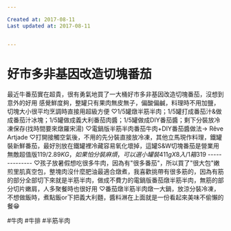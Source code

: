```yaml
---

Created at: 2017-08-11
Last updated at: 2017-08-11


---
```


# 好市多非基因改造切塊番茄


最近牛番茄實在超貴，很有勇氣地買了一大桶好市多非基因改造切塊番茄，沒想到意外的好用
感覺鮮度夠，整罐只有果肉無皮無子，偏酸偏鹹，料理時不用加鹽，切塊大小很平均烹調時直接用超級方便
♡1/5罐燉半筋半肉；1/5罐打成番茄汁&做成番茄汁冰塊；1/5罐做成義大利番茄肉醬；1/5罐做成DIY番茄醬；剩下分裝放冷凍保存(找時間要來燉羅宋湯)
♡電鍋版半筋半肉番茄牛肉+DIY番茄醬做法→ Rêve Artjade
♡打開接觸空氣後，不用的先分裝直接放冷凍，其他立馬現作料理，鐵罐裝新鮮番茄，最好別放在鐵罐裡冷藏容易氧化壞掉，這罐S&W切塊番茄是營業用無敵超值版$119/2.89KG，如果怕分裝麻煩，可以選小罐裝411g X 8入/1箱$319
\--------------
♡孩子放暑假想吃很多牛肉，因為有"很多番茄"，所以買了"很大包"嫩煎里肌真空包，整塊肉沒什麼肥油最適合燉煮，我喜歡挑帶有很多筋的，因為有筋的部分全部切下來就是半筋半肉，做成不費力的電鍋版番茄燉半筋半肉，無筋的部分切片嫩肩，人多聚餐時也很好用
♡番茄燉半筋半肉燉一大鍋，放涼分裝冷凍，不想做飯時，煮點飯or下把義大利麵，醬料淋在上面就是一份看起來美味不偷懶的餐😁

#牛肉 #牛排 #半筋半肉

